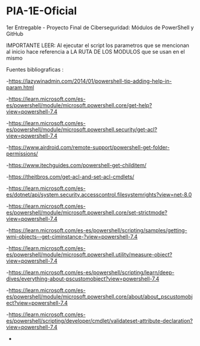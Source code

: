 # PIA-1E-Oficial
1er Entregable - Proyecto Final de Ciberseguridad: Módulos de PowerShell y GitHub 


IMPORTANTE LEER:
Al ejecutar el script los parametros que se mencionan al inicio hace referencia a 
LA RUTA DE LOS MODULOS que se usan en el mismo


Fuentes bibliograficas :

-https://lazywinadmin.com/2014/01/powershell-tip-adding-help-in-param.html

-https://learn.microsoft.com/es-es/powershell/module/microsoft.powershell.core/get-help?view=powershell-7.4

-https://learn.microsoft.com/es-es/powershell/module/microsoft.powershell.security/get-acl?view=powershell-7.4

-https://www.airdroid.com/remote-support/powershell-get-folder-permissions/

-https://www.itechguides.com/powershell-get-childitem/

-https://theitbros.com/get-acl-and-set-acl-cmdlets/

-https://learn.microsoft.com/es-es/dotnet/api/system.security.accesscontrol.filesystemrights?view=net-8.0

-https://learn.microsoft.com/es-es/powershell/module/microsoft.powershell.core/set-strictmode?view=powershell-7.4

-https://learn.microsoft.com/es-es/powershell/scripting/samples/getting-wmi-objects--get-ciminstance-?view=powershell-7.4

-https://learn.microsoft.com/es-es/powershell/module/microsoft.powershell.utility/measure-object?view=powershell-7.4

-https://learn.microsoft.com/es-es/powershell/scripting/learn/deep-dives/everything-about-pscustomobject?view=powershell-7.4

-https://learn.microsoft.com/es-es/powershell/module/microsoft.powershell.core/about/about_pscustomobject?view=powershell-7.4

-https://learn.microsoft.com/es-es/powershell/scripting/developer/cmdlet/validateset-attribute-declaration?view=powershell-7.4

-
